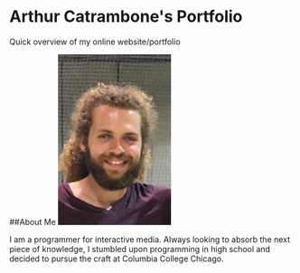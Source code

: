 # Arthur Catrambone's Portfolio
Quick overview of my online website/portfolio

##About Me
![Art Catrambone](/img/headshot.jpg)

I am a programmer for interactive media. Always looking to absorb the next piece of knowledge, I stumbled upon programming in high school and decided to pursue the craft at Columbia College Chicago.
